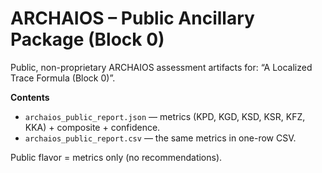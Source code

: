# ARCHAIOS – Public Ancillary Package (Block 0)

Public, non-proprietary ARCHAIOS assessment artifacts for:
“A Localized Trace Formula (Block 0)”.

**Contents**
- `archaios_public_report.json` — metrics (KPD, KGD, KSD, KSR, KFZ, KKA) + composite + confidence.
- `archaios_public_report.csv`  — the same metrics in one-row CSV.

Public flavor = metrics only (no recommendations).
